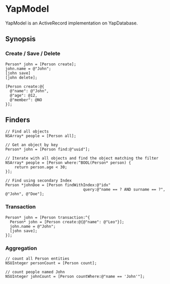 # YapModel

YapModel is an ActiveRecord implementation on YapDatabase.

## Synopsis

### Create / Save / Delete

```
Person* john = [Person create];
john.name = @"John";
[john save]
[john delete];

[Person create:@{
  @"name": @"John",
  @"age": @12,
  @"member": @NO
}];
```

## Finders

```
// Find all objects
NSArray* people = [Person all];

// Get an object by key
Person* john = [Person find:@"uuid"];

// Iterate with all objects and find the object matching the filter
NSArray* people = [Person where:^BOOL(Person* person) {
    return person.age < 30;
}];

// Find using secondary Index
Person *johnDoe = [Person findWithIndex:@"idx" 
                                  query:@"name == ? AND surname == ?", @"John", @"Doe"];

```

### Transaction

```
Person* john = [Person transaction:^{
  Person* john = [Person create:@{@"name": @"Leo"}];
  john.name = @"John";
  [john save];
}];
```

### Aggregation

```
// count all Person entities
NSUInteger personCount = [Person count];

// count people named John
NSUInteger johnCount = [Person countWhere:@"name == 'John'"];
```